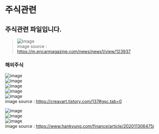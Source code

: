 # 주식관련
## 주식관련 파일입니다.
>![image](https://user-images.githubusercontent.com/44331989/137052421-c13889e4-35c7-4d73-94c6-f5570d5d98f9.png) <br>
>image source : https://m.encarmagazine.com/news/news1/view/123937 

### 해외주식
![image](https://user-images.githubusercontent.com/44331989/137051881-652b201d-373b-4e4c-be3d-2ba46c2a871d.png) <br>
![image](https://user-images.githubusercontent.com/44331989/137052259-c2972fd6-eac2-4eb9-98b3-6ded19e05ef1.png) <br>
![image](https://user-images.githubusercontent.com/44331989/137052278-8386b580-51de-4bf9-bc2d-9a9b9a61bd95.png) <br>
![image](https://user-images.githubusercontent.com/44331989/137053574-fd811033-a4b8-4bf7-ac92-180e2902824e.png) <br>
![image](https://user-images.githubusercontent.com/44331989/137052345-e594d8e6-7c45-4f7c-b113-5f085075e21a.png) <br>
image source : https://creavart.tistory.com/137#gsc.tab=0 <br>

![image](https://user-images.githubusercontent.com/44331989/137053257-9c2abbc0-afc9-44d0-865d-cf645f625771.png) <br>
![image](https://user-images.githubusercontent.com/44331989/137053450-b9b8c8d8-e6e5-4898-b33f-ed5c74b59bf6.png) <br>
![image](https://user-images.githubusercontent.com/44331989/137053705-4ef6ab67-46b5-403e-8ff5-751e676e1ba7.png) <br>
image source : https://www.hankyung.com/finance/article/202011306475i <br>

